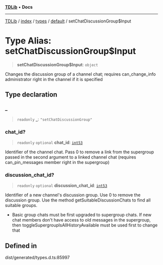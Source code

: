 [**TDLib**](../../../../../../README.md) • **Docs**

***

[TDLib](../../../../../../modules.md) / [index](../../../../../README.md) / [types](../../../README.md) / [default](../README.md) / setChatDiscussionGroup$Input

# Type Alias: setChatDiscussionGroup$Input

> **setChatDiscussionGroup$Input**: `object`

Changes the discussion group of a channel chat; requires can_change_info administrator right in the channel if it is specified

## Type declaration

### \_

> `readonly` **\_**: `"setChatDiscussionGroup"`

### chat\_id?

> `readonly` `optional` **chat\_id**: [`int53`](int53-1.md)

Identifier of the channel chat. Pass 0 to remove a link from the supergroup passed in the second argument to a linked channel chat (requires can_pin_messages member right in the supergroup)

### discussion\_chat\_id?

> `readonly` `optional` **discussion\_chat\_id**: [`int53`](int53-1.md)

Identifier of a new channel's discussion group. Use 0 to remove the discussion group. Use the method getSuitableDiscussionChats to find all suitable groups.

- Basic group chats must be first upgraded to supergroup chats. If new chat members don't have access to old messages in the supergroup, then toggleSupergroupIsAllHistoryAvailable must be used first to change that

## Defined in

dist/generated/types.d.ts:85997
